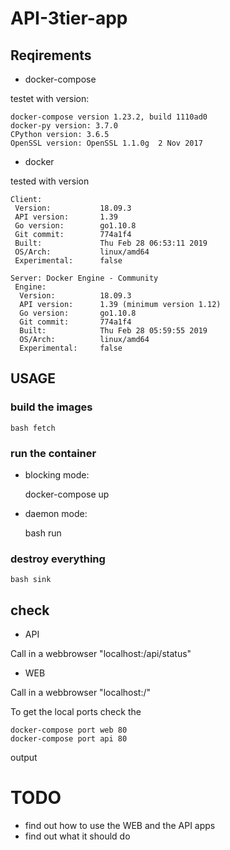 # API-3tier-app

## Reqirements

* docker-compose 

testet with version:

    docker-compose version 1.23.2, build 1110ad0
    docker-py version: 3.7.0
    CPython version: 3.6.5
    OpenSSL version: OpenSSL 1.1.0g  2 Nov 2017

* docker

tested with version

    Client:
     Version:           18.09.3
     API version:       1.39
     Go version:        go1.10.8
     Git commit:        774a1f4
     Built:             Thu Feb 28 06:53:11 2019
     OS/Arch:           linux/amd64
     Experimental:      false
    
    Server: Docker Engine - Community
     Engine:
      Version:          18.09.3
      API version:      1.39 (minimum version 1.12)
      Go version:       go1.10.8
      Git commit:       774a1f4
      Built:            Thu Feb 28 05:59:55 2019
      OS/Arch:          linux/amd64
      Experimental:     false


## USAGE
### build the images

    bash fetch
    
### run the container

* blocking mode:


    docker-compose up 

    
* daemon mode:


    bash run

    
### destroy everything

    bash sink
    
## check

* API

Call in a webbrowser "localhost:<exposed port>/api/status"

* WEB

Call in a webbrowser "localhost:<exposed port>/"

To get the local ports check the

    docker-compose port web 80
    docker-compose port api 80
    
output


# TODO 

* find out how to use the WEB and the API apps
* find out what it should do